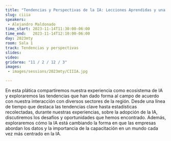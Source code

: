 ```yaml
---
title: "Tendencias y Perspectivas de la IA: Lecciones Aprendidas y una Mirada al Futuro por CII.IA"
slug: ciiia
speakers:
 - Alejandro Maldonado
time_start: 2023-11-14T11:30:00-06:00
time_end:   2023-11-14T12:10:00-06:00
day: 2023mty
room: Sala 1 
track: Tendencias y perspectivas
slides: 
video: 
gridarea: "11 / 2 / 12 / 3"
images:
 - images/sessions/2023mty/CIIIA.jpg

---
```


En esta plática compartiremos nuestra experiencia como ecosistema de IA y exploraremos las tendencias que han dado forma al campo de acuerdo con nuestra interacción con diversos sectores de la región. Desde una línea de tiempo que destaca las tendencias clave hasta estadísticas recolectadas, durante nuestras experiencias, sobre la adopción de la IA, discutiremos los desafíos y oportunidades que hemos encontrado. Además, exploraremos cómo la IA está cambiando la forma en que las empresas abordan los datos y la importancia de la capacitación en un mundo cada vez más centrado en la IA.